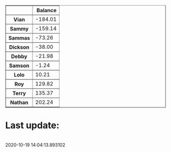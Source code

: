 <table border="1" class="dataframe">
  <thead>
    <tr style="text-align: right;">
      <th></th>
      <th>Balance</th>
    </tr>
  </thead>
  <tbody>
    <tr>
      <th>Vian</th>
      <td>-184.01</td>
    </tr>
    <tr>
      <th>Sammy</th>
      <td>-159.14</td>
    </tr>
    <tr>
      <th>Sammas</th>
      <td>-73.26</td>
    </tr>
    <tr>
      <th>Dickson</th>
      <td>-38.00</td>
    </tr>
    <tr>
      <th>Debby</th>
      <td>-21.98</td>
    </tr>
    <tr>
      <th>Samson</th>
      <td>-1.24</td>
    </tr>
    <tr>
      <th>Lolo</th>
      <td>10.21</td>
    </tr>
    <tr>
      <th>Roy</th>
      <td>129.82</td>
    </tr>
    <tr>
      <th>Terry</th>
      <td>135.37</td>
    </tr>
    <tr>
      <th>Nathan</th>
      <td>202.24</td>
    </tr>
  </tbody>
</table><H1>Last update:</h1><br>2020-10-19 14:04:13.893102